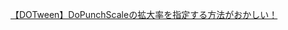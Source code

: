 [【DOTween】DoPunchScaleの拡大率を指定する方法がおかしい！](https://nn-hokuson.hatenablog.com/entry/2021/11/02/160106)  
